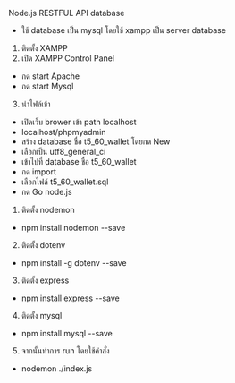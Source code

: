 Node.js RESTFUL API
database
- ใช้ database เป็น mysql โดยใช้ xampp เป็น server database
1. ติดตั้ง XAMPP
2. เปิด XAMPP Control Panel
 - กด start Apache 
 - กด start Mysql
3. นำไฟล์เข้า
 - เปิดเว็บ brower เข้า path localhost
 - localhost/phpmyadmin
 - สร้าง database ชื่อ t5_60_wallet โดยกด New
 - เลือกเป็น utf8_general_ci
 - เข้าไปที่ database ชื่อ t5_60_wallet
 - กด import
 - เลือกไฟล์ t5_60_wallet.sql
 - กด Go
node.js
1. ติดตั้ง nodemon 
 - npm install nodemon --save
2. ติดตั้ง dotenv
 - npm install -g dotenv --save
3. ติดตั้ง express
 - npm install express --save
4. ติดตั้ง mysql
 - npm install mysql --save
5. จากนั้นทำการ run โดยใช้คำสั่ง
 - nodemon ./index.js
